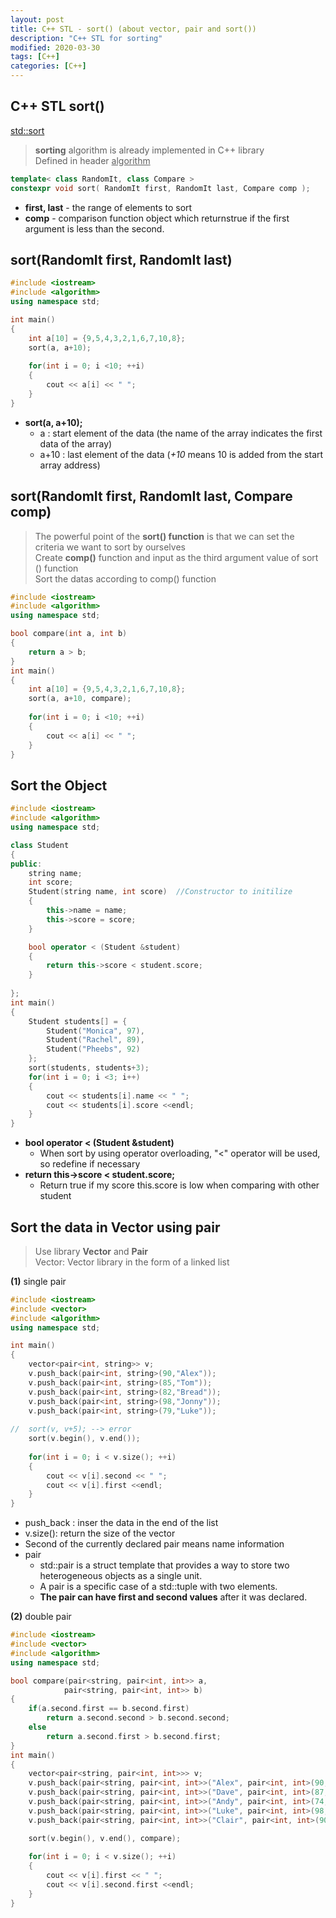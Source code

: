 ```yaml
---
layout: post
title: C++ STL - sort() (about vector, pair and sort()) 
description: "C++ STL for sorting"
modified: 2020-03-30
tags: [C++]
categories: [C++]
---
```


## C++ STL sort()
[std::sort](https://en.cppreference.com/w/cpp/algorithm/sort)  

> **sorting** algorithm is already implemented in C++ library  
> Defined in header <u>algorithm</u>  


```cpp
template< class RandomIt, class Compare >
constexpr void sort( RandomIt first, RandomIt last, Compare comp );
```
* **first, last** - the range of elements to sort  
* **comp**	- 	comparison function object which returns ​true if the first argument is less than the second.  

## sort(RandomIt first, RandomIt last)

```cpp
#include <iostream>
#include <algorithm>
using namespace std;

int main()
{
	int a[10] = {9,5,4,3,2,1,6,7,10,8}; 
	sort(a, a+10);
	 				
	for(int i = 0; i <10; ++i)
	{
		cout << a[i] << " ";
	}
}
```
* **sort(a, a+10);**
	* a : start element of the data (the name of the array indicates the first data of the array)  
	* a+10 : last element of the data (*+10* means 10 is added from the start array address)  


## sort(RandomIt first, RandomIt last, Compare comp)
	
> The powerful point of the **sort() function** is that we can set the criteria we want to sort by ourselves  
> Create **comp()** function and input as the third argument value of sort () function  
> Sort the datas according to comp() function  


```cpp
#include <iostream>
#include <algorithm>
using namespace std;

bool compare(int a, int b)
{
	return a > b;
}
int main()
{
	int a[10] = {9,5,4,3,2,1,6,7,10,8}; 
	sort(a, a+10, compare); 
	 				
	for(int i = 0; i <10; ++i)
	{
		cout << a[i] << " ";
	}
}
```

## Sort the Object

```cpp
#include <iostream>
#include <algorithm>
using namespace std;

class Student
{
public:
	string name;
	int score;
	Student(string name, int score)  //Constructor to initilize
	{
		this->name = name;
		this->score = score;
	}

	bool operator < (Student &student) 
	{
		return this->score < student.score;
	}
	 
};
int main()
{
	Student students[] = {
		Student("Monica", 97),
		Student("Rachel", 89),
		Student("Pheebs", 92)
	};
	sort(students, students+3);
	for(int i = 0; i <3; i++)
	{
		cout << students[i].name << " ";
		cout << students[i].score <<endl;
	}
}
```
* **bool operator < (Student &student)**   
	* When sort by using operator overloading, "<" operator will be used, so redefine if necessary    
* **return this->score < student.score;**  
	* Return true if my score this.score is low when comparing with other student  
	

## Sort the data in Vector using pair

> Use library **Vector** and **Pair**  
> Vector: Vector library in the form of a linked list  


**(1)** single pair

```cpp
#include <iostream>
#include <vector>
#include <algorithm>
using namespace std;

int main()
{
	vector<pair<int, string>> v;
	v.push_back(pair<int, string>(90,"Alex")); 
	v.push_back(pair<int, string>(85,"Tom"));
	v.push_back(pair<int, string>(82,"Bread"));
	v.push_back(pair<int, string>(98,"Jonny"));
	v.push_back(pair<int, string>(79,"Luke"));
	
//	sort(v, v+5); --> error
	sort(v.begin(), v.end());
	 
	for(int i = 0; i < v.size(); ++i)
	{
		cout << v[i].second << " ";
		cout << v[i].first <<endl; 
	}
}
```
* push_back : inser the data in the end of the list  
* v.size(): return the size of the vector    
* Second of the currently declared pair means name information  
* pair
	* std::pair is a struct template that provides a way to store two heterogeneous objects as a single unit.   
	* A pair is a specific case of a std::tuple with two elements.    
	* **The pair can have first and second values** after it was declared.  


**(2)** double pair  

```cpp
#include <iostream>
#include <vector>
#include <algorithm>
using namespace std;

bool compare(pair<string, pair<int, int>> a,
			pair<string, pair<int, int>> b)
{
	if(a.second.first == b.second.first)
		return a.second.second > b.second.second;
	else
		return a.second.first > b.second.first;
}
int main()
{
	vector<pair<string, pair<int, int>>> v;
	v.push_back(pair<string, pair<int, int>>("Alex", pair<int, int>(90, 19960504))); 
	v.push_back(pair<string, pair<int, int>>("Dave", pair<int, int>(87, 19940218)));
	v.push_back(pair<string, pair<int, int>>("Andy", pair<int, int>(74, 19871214)));
	v.push_back(pair<string, pair<int, int>>("Luke", pair<int, int>(98, 19980123)));
	v.push_back(pair<string, pair<int, int>>("Clair", pair<int, int>(90, 19820612)));

	sort(v.begin(), v.end(), compare);
	 
	for(int i = 0; i < v.size(); ++i)
	{
		cout << v[i].first << " ";
		cout << v[i].second.first <<endl;
	}
}
```

